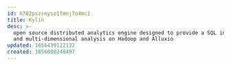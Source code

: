 ```yaml
---
id: h782pszsnyso1fmnj7o4mc1
title: Kylin
desc: >-
  open source distributed analytics engine designed to provide a SQL interface
  and multi-dimensional analysis on Hadoop and Alluxio 
updated: 1656439122132
created: 1656098248497
---
```




